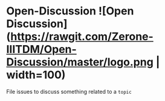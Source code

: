 # Open-Discussion ![Open Discussion](https://rawgit.com/Zerone-IIITDM/Open-Discussion/master/logo.png | width=100)
File issues to discuss something related to a `topic`
